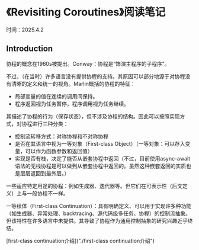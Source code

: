 # 《Revisiting Coroutines》阅读笔记

时间：2025.4.2

## Introduction

协程的概念在1960s被提出。Conway：协程是“饰演主程序的子程序”。

不过，（在当时）许多语言没有提供协程的支持。其原因可以部分地源于对协程没有清晰的定义和统一的视角。Marlin概括的协程的特征：

- 局部变量的值在连续的调用间保持。
- 程序返回视为任务暂停，程序调用视为任务继续。

其描述了协程的行为（保存状态），但不涉及协程的结构。因此可以按照实现方式，对协程进行三种分类：

- 控制流转移方式：对称协程和不对称协程
- 是否在其语言中视为一等对象（First-class Object）（一等对象：可以存入变量，可以作为函数参数和返回值）
- 实现是否有栈，决定了能否从嵌套协程中返回（不过，目前使用async-await语法的无栈协程是可以做到从嵌套协程中返回的。虽然这种嵌套返回的实质也是层层返回到最外层。）

一些适应特定用途的协程：例如生成器、迭代器等。但它们在可表示性（后文定义）上与一般协程不一样。

一等续体（First-class Continuation）：具有明确定义、可以用于实现许多种功能（如生成器、异常处理、backtracing、源代码级多任务、协程）的控制流抽象。但该特性在许多语言中未提供。其导致了协程作为通用控制抽象的研究兴趣近乎终结。

[first-class continuation介绍]("./first-class continuation介绍")

